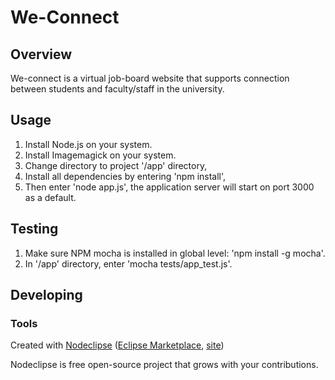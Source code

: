# We-Connect

## Overview

We-connect is a virtual job-board website that supports connection between students and faculty/staff in the university.

## Usage

1. Install Node.js on your system.
2. Install Imagemagick on your system.
3. Change directory to project '/app' directory,
4. Install all dependencies by entering 'npm install',
5. Then enter 'node app.js', the application server will start on port 3000 as a default.

## Testing

1. Make sure NPM mocha is installed in global level: 'npm install -g mocha'.
2. In '/app' directory, enter 'mocha tests/app_test.js'.

## Developing



### Tools

Created with [Nodeclipse](https://github.com/Nodeclipse/nodeclipse-1)
 ([Eclipse Marketplace](http://marketplace.eclipse.org/content/nodeclipse), [site](http://www.nodeclipse.org))   

Nodeclipse is free open-source project that grows with your contributions.